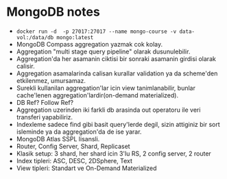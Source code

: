 # MongoDB notes

- `docker run -d  -p 27017:27017 --name mongo-course -v data-vol:/data/db mongo:latest`
- MongoDB Compass aggregation yazmak cok kolay.
- Aggregation "multi stage query pipeline" olarak dusunulebilir.
- Aggregation'da her asamanin ciktisi bir sonraki asamanin girdisi olarak calisir.
- Aggregation asamalarinda calisan kurallar validation ya da scheme'den etkilenmez, umursamaz.
- Surekli kullanilan aggregation'lar icin view tanimlanabilir, bunlar cache'lenen aggregation'lardir(on-demand materialized).
- DB Ref? Follow Ref?
- Aggregation uzerinden iki farkli db arasinda out operatoru ile veri transferi yapabiliriz.
- Indexleme sadece find gibi basit query'lerde degil, sizin attiginiz bir sort isleminde ya da aggregation'da de ise yarar. 
- MongoDB Atlas SSPL lisansli.
- Router, Config Server, Shard, Replicaset
- Klasik setup: 3 shard, her shard icin 3'lu RS, 2 config server, 2 router
- Index tipleri: ASC, DESC, 2DSphere, Text
- View tipleri: Standart ve On-Demand Materialized